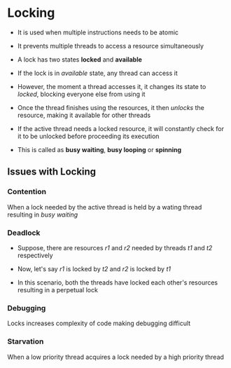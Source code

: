 # Locking

- It is used when multiple instructions needs to be atomic

- It prevents multiple threads to access a resource simultaneously

- A lock has two states **locked** and **available**

- If the lock is in *available* state, any thread can access it

- However, the moment a thread accesses it, it changes its state to *locked*,
blocking everyone else from using it

- Once the thread finishes using the resources, it then *unlocks* the resource,
making it available for other threads

- If the active thread needs a locked resource, it will constantly check for it
to be unlocked before proceeding its execution

- This is called as **busy waiting**, **busy looping** or **spinning**

## Issues with Locking

### Contention

When a lock needed by the active thread is held by a wating thread resulting in
*busy waiting*

### Deadlock

- Suppose, there are resources *r1* and *r2* needed by threads *t1* and *t2* respectively

- Now, let's say *r1* is locked by *t2* and *r2* is locked by *t1*

- In this scenario, both the threads have locked each other's resources resulting
in a perpetual lock

### Debugging

Locks increases complexity of code making debugging difficult

### Starvation

When a low priority thread acquires a lock needed by a high priority thread
